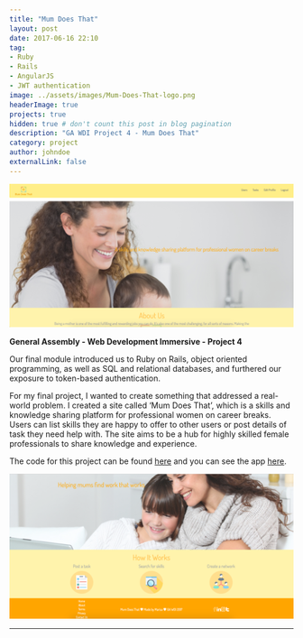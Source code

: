 ```yaml
---
title: "Mum Does That"
layout: post
date: 2017-06-16 22:10
tag:
- Ruby
- Rails
- AngularJS
- JWT authentication
image: ../assets/images/Mum-Does-That-logo.png
headerImage: true
projects: true
hidden: true # don't count this post in blog pagination
description: "GA WDI Project 4 - Mum Does That"
category: project
author: johndoe
externalLink: false
---
```



![Screenshot](../assets/images/Mum-Does-That-nav.png)

<strong>General Assembly - Web Development Immersive - Project 4</strong>

Our final module introduced us to Ruby on Rails, object oriented programming, as well as SQL and relational databases, and furthered our exposure to token-based authentication.

For my final project, I wanted to create something that addressed a real-world problem. I created a site called ‘Mum Does That’, which is a skills and knowledge sharing platform for professional women on career breaks. Users can list skills they are happy to offer to other users or post details of task they need help with. The site aims to be a hub for highly skilled female professionals to share knowledge and experience.

The code for this project can be found <a href="https://github.com/MarMinsk/mum-does-that-client">here</a> and you can see the app <a href="https://infinite-taiga-30176.herokuapp.com/">here</a>.

![Screenshot](../assets/images/Mum-Does-That-steps.png)

---
